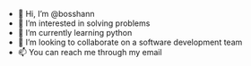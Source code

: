 - 👋 Hi, I’m @bosshann
- 👀 I’m interested in solving problems
- 🌱 I’m currently learning python
- 💞️ I’m looking to collaborate on a software development team
- 📫 You can reach me through my email

<!---
bosshann/bosshann is a ✨ special ✨ repository because its `README.md` (this file) appears on your GitHub profile.
You can click the Preview link to take a look at your changes.
--->

